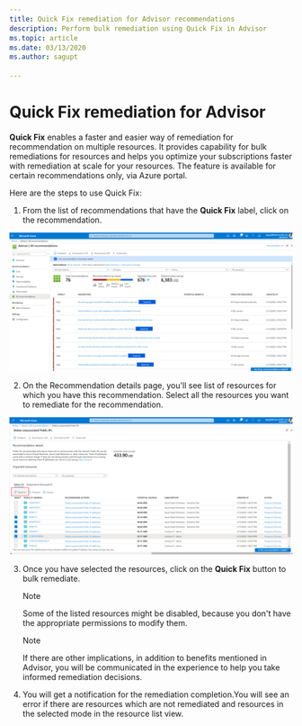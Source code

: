 ```yaml
---
title: Quick Fix remediation for Advisor recommendations
description: Perform bulk remediation using Quick Fix in Advisor
ms.topic: article
ms.date: 03/13/2020
ms.author: sagupt

---
```


# Quick Fix remediation for Advisor
**Quick Fix** enables a faster and easier way of remediation for recommendation on multiple resources. It provides capability for bulk remediations for resources and helps you optimize your subscriptions faster with remediation at scale for your resources.
The feature is available for certain recommendations only, via Azure portal.

Here are the steps to use Quick Fix:

1. From the list of recommendations that have the **Quick Fix** label, click on the recommendation.

![Advisor quick fix](articles/advisor/media/quickfix-1.png)

2. On the Recommendation details page, you'll see list of resources for which you have this recommendation. Select all the resources you want to remediate for the recommendation.


![Advisor quick fix](articles/advisor/media/quickfix-2.png)

3. Once you have selected the resources, click on the **Quick Fix** button to bulk remediate.

   > [!NOTE]
   > Some of the listed resources might be disabled, because you don't have the appropriate permissions to modify them.
   
   > [!NOTE]
   > If there are other implications, in addition to benefits mentioned in Advisor, you will be communicated in the experience to help you take informed remediation decisions.
   
4. You will get a notification for the remediation completion.You will see an error if there are resources which are not remediated and resources in the selected mode in the resource list view.  
